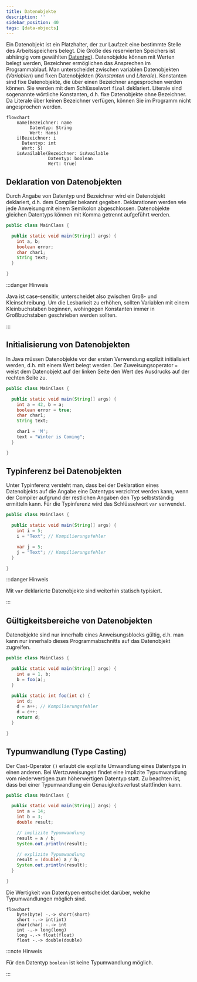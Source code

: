 ```yaml
---
title: Datenobjekte
description: ''
sidebar_position: 40
tags: [data-objects]
---
```


Ein Datenobjekt ist ein Platzhalter, der zur Laufzeit eine bestimmte Stelle des
Arbeitsspeichers belegt. Die Größe des reservierten Speichers ist abhängig vom
gewählten [Datentyp](data-types)). Datenobjekte können mit Werten belegt werden,
Bezeichner ermöglichen das Ansprechen im Programmablauf. Man unterscheidet
zwischen variablen Datenobjekten (_Variablen_) und fixen Datenobjekten
(_Konstanten_ und _Literale_). Konstanten sind fixe Datenobjekte, die über einen
Bezeichner angesprochen werden können. Sie werden mit dem Schlüsselwort `final`
deklariert. Literale sind sogenannte wörtliche Konstanten, d.h. fixe
Datenobjekte ohne Bezeichner. Da Literale über keinen Bezeichner verfügen,
können Sie im Programm nicht angesprochen werden.

```mermaid
flowchart
    name(Bezeichner: name
         Datentyp: String
         Wert: Hans)
    i(Bezeichner: i
      Datentyp: int
      Wert: 5)
    isAvailable(Bezeichner: isAvailable
                Datentyp: boolean
                Wert: true)
```

## Deklaration von Datenobjekten

Durch Angabe von Datentyp und Bezeichner wird ein Datenobjekt deklariert, d.h.
dem Compiler bekannt gegeben. Deklarationen werden wie jede Anweisung mit einem
Semikolon abgeschlossen. Datenobjekte gleichen Datentyps können mit Komma
getrennt aufgeführt werden.

```java title="MainClass.java" showLineNumbers
public class MainClass {

  public static void main(String[] args) {
    int a, b;
    boolean error;
    char char1;
    String text;
  }

}
```

:::danger Hinweis

Java ist case-sensitiv, unterscheidet also zwischen Groß- und Kleinschreibung.
Um die Lesbarkeit zu erhöhen, sollten Variablen mit einem Kleinbuchstaben
beginnen, wohingegen Konstanten immer in Großbuchstaben geschrieben werden
sollten.

:::

## Initialisierung von Datenobjekten

In Java müssen Datenobjekte vor der ersten Verwendung explizit initialisiert
werden, d.h. mit einem Wert belegt werden. Der Zuweisungsoperator `=` weist dem
Datenobjekt auf der linken Seite den Wert des Ausdrucks auf der rechten Seite
zu.

```java title="MainClass.java" showLineNumbers
public class MainClass {

  public static void main(String[] args) {
    int a = 42, b = a;
    boolean error = true;
    char char1;
    String text;

    char1 = 'M';
    text = "Winter is Coming";
  }

}
```

## Typinferenz bei Datenobjekten

Unter Typinferenz versteht man, dass bei der Deklaration eines Datenobjekts auf
die Angabe eine Datentyps verzichtet werden kann, wenn der Compiler aufgrund der
restlichen Angaben den Typ selbstständig ermitteln kann. Für die Typinferenz
wird das Schlüsselwort `var` verwendet.

```java title="MainClass.java" showLineNumbers
public class MainClass {

  public static void main(String[] args) {
    int i = 5;
    i = "Text"; // Kompilierungsfehler

    var j = 5;
    j = "Text"; // Kompilierungsfehler
  }

}
```

:::danger Hinweis

Mit `var` deklarierte Datenobjekte sind weiterhin statisch typisiert.

:::

## Gültigkeitsbereiche von Datenobjekten

Datenobjekte sind nur innerhalb eines Anweisungsblocks gültig, d.h. man kann nur
innerhalb dieses Programmabschnitts auf das Datenobjekt zugreifen.

```java title="MainClass.java" showLineNumbers
public class MainClass {

  public static void main(String[] args) {
    int a = 1, b;
    b = foo(a);
  }

  public static int foo(int c) {
    int d;
    d = a++; // Kompilierungsfehler
    d = c++;
    return d;
  }

}
```

## Typumwandlung (Type Casting)

Der Cast-Operator `()` erlaubt die explizite Umwandlung eines Datentyps in einen
anderen. Bei Wertzuweisungen findet eine implizite Typumwandlung vom
niederwertigen zum höherwertigen Datentyp statt. Zu beachten ist, dass bei einer
Typumwandlung ein Genauigkeitsverlust stattfinden kann.

```java title="MainClass.java" showLineNumbers
public class MainClass {

  public static void main(String[] args) {
    int a = 14;
    int b = 3;
    double result;

    // implizite Typumwandlung
    result = a / b;
    System.out.println(result);

    // explizite Typumwandlung
    result = (double) a / b;
    System.out.println(result);
  }

}
```

Die Wertigkeit von Datentypen entscheidet darüber, welche Typumwandlungen
möglich sind.

```mermaid
flowchart
    byte(byte) -.-> short(short)
    short -.-> int(int)
    char(char) -.-> int
    int -.-> long(long)
    long -.-> float(float)
    float -.-> double(double)
```

:::note Hinweis

Für den Datentyp `boolean` ist keine Typumwandlung möglich.

:::
